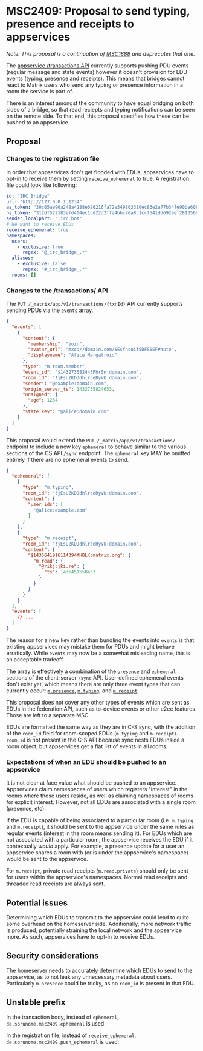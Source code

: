# MSC2409: Proposal to send typing, presence and receipts to appservices

*Note: This proposal is a continuation of [MSC1888](https://github.com/matrix-org/matrix-doc/pull/1888)
and deprecates that one.*

The [appservice /transactions API](https://spec.matrix.org/v1.11/application-service-api/#put_matrixappv1transactionstxnid)
currently supports pushing PDU events (regular message and state events)
however it doesn't provision for EDU events (typing, presence and receipts). This means that bridges cannot
react to Matrix users who send any typing or presence information in a room the service is part of.

There is an interest amongst the community to have equal bridging on both sides of a bridge, so that
read reciepts and typing notifications can be seen on the remote side. To that end, this proposal
specifies how these can be pushed to an appservice.

## Proposal

### Changes to the registration file

In order that appservices don't get flooded with EDUs, appservices have to opt-in to receive them by
setting `receive_ephemeral` to true. A registration file could look like following:

```yaml
id: "IRC Bridge"
url: "http://127.0.0.1:1234"
as_token: "30c05ae90a248a4188e620216fa72e349803310ec83e2a77b34fe90be6081f46"
hs_token: "312df522183efd404ec1cd22d2ffa4bbc76a8c1ccf541dd692eef281356bb74e"
sender_localpart: "_irc_bot"
# We want to receive EDUs
receive_ephemeral: true
namespaces:
  users:
    - exclusive: true
      regex: "@_irc_bridge_.*"
  aliases:
    - exclusive: false
      regex: "#_irc_bridge_.*"
  rooms: []
```

### Changes to the /transactions/ API

The `PUT /_matrix/app/v1/transactions/{txnId}` API currently supports sending PDUs
via the `events` array.

```json
{
  "events": [
    {
      "content": {
        "membership": "join",
        "avatar_url": "mxc://domain.com/SEsfnsuifSDFSSEF#auto",
        "displayname": "Alice Margatroid"
      },
      "type": "m.room.member",
      "event_id": "$143273582443PhrSn:domain.com",
      "room_id": "!jEsUZKDJdhlrceRyVU:domain.com",
      "sender": "@example:domain.com",
      "origin_server_ts": 1432735824653,
      "unsigned": {
        "age": 1234
      },
      "state_key": "@alice:domain.com"
    }
  ]
}
```

This proposal would extend the `PUT /_matrix/app/v1/transactions/` endpoint to include a new key
`ephemeral` to behave similar to the various sections of the CS API `/sync` endpoint. The `ephemeral` key
MAY be omitted entirely if there are no ephemeral events to send.

```json
{
  "ephemeral": [
    {
      "type": "m.typing",
      "room_id": "!jEsUZKDJdhlrceRyVU:domain.com",
      "content": {
        "user_ids": [
          "@alice:example.com"
        ]
      }
    },
    {
      "type": "m.receipt",
      "room_id": "!jEsUZKDJdhlrceRyVU:domain.com",
      "content": {
        "$1435641916114394fHBLK:matrix.org": {
          "m.read": {
            "@rikj:jki.re": {
              "ts": 1436451550453
            }
          }
        }
      }
    }
  ],
  "events": [
    // ...
  ]
}
```

The reason for a new key rather than bundling the events into `events` is that
existing appservices may mistake them for PDUs and might behave erratically.
While `events` may now be a somewhat misleading name, this is an acceptable tradeoff.

The array is effectively a combination of the `presence` and `ephemeral` sections of the
client-server `/sync` API. User-defined ephemeral events don't exist yet, which means there are
only three event types that can currently occur:
[`m.presence`](https://spec.matrix.org/v1.11/client-server-api/#mpresence),
[`m.typing`](https://spec.matrix.org/v1.11/client-server-api/#mtyping),
and [`m.receipt`](https://spec.matrix.org/v1.11/client-server-api/#mreceipt).

This proposal does not cover any other types of events which are sent as EDUs in the federation API,
such as to-device events or other e2ee features. Those are left to a separate MSC.

EDUs are formatted the same way as they are in C-S sync, with the addition of the `room_id` field
for room-scoped EDUs (`m.typing` and `m.receipt`). `room_id` is not present in the C-S API because
sync nests EDUs inside a room object, but appservices get a flat list of events in all rooms.

### Expectations of when an EDU should be pushed to an appservice

It is not clear at face value what should be pushed to an appservice. Appservices claim
namespaces of users which registers "interest" in the rooms where those users reside, as
well as claiming namespaces of rooms for explicit interest. However, not all EDUs are
associated with a single room (presence, etc).

If the EDU is capable of being associated to a particular room (i.e. `m.typing` and `m.receipt`),
it should be sent to the appservice under the same rules as regular events (interest in the room
means sending it). For EDUs which are not associated with a particular room, the appservice
receives the EDU if it contextually *would* apply. For example, a presence update for a user an
appservice shares a room with (or is under the appservice's namespace) would be sent to the
appservice.

For `m.receipt`, private read receipts (`m.read.private`) should only be sent for users within the
appservice's namespaces. Normal read receipts and threaded read receipts are always sent.

## Potential issues

Determining which EDUs to transmit to the appservice could lead to quite some overhead on the
homeserver side. Additionally, more network traffic is produced, potentially straining the local
network and the appservice more. As such, appservices have to opt-in to receive EDUs.

## Security considerations

The homeserver needs to accurately determine which EDUs to send to the appservice, as to not leak
any unnecessary metadata about users. Particularly `m.presence` could be tricky, as no `room_id` is present in
that EDU.

## Unstable prefix

In the transaction body, instead of `ephemeral`, `de.sorunome.msc2409.ephemeral` is used.

In the registration file, instead of `receive_ephemeral`, `de.sorunome.msc2409.push_ephemeral` is used.
